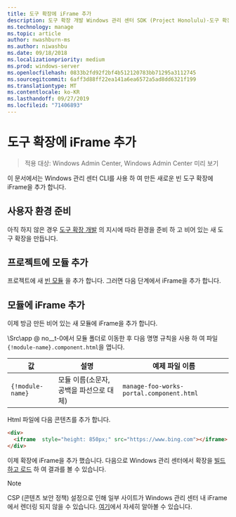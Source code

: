 ```yaml
---
title: 도구 확장에 iFrame 추가
description: 도구 확장 개발 Windows 관리 센터 SDK (Project Honolulu)-도구 확장에 iFrame 추가
ms.technology: manage
ms.topic: article
author: nwashburn-ms
ms.author: niwashbu
ms.date: 09/18/2018
ms.localizationpriority: medium
ms.prod: windows-server
ms.openlocfilehash: 0833b2fd92f2bf4b512120783bb71295a3112745
ms.sourcegitcommit: 6aff3d88ff22ea141a6ea6572a5ad8dd6321f199
ms.translationtype: MT
ms.contentlocale: ko-KR
ms.lasthandoff: 09/27/2019
ms.locfileid: "71406893"
---
```

# <a name="add-an-iframe-to-a-tool-extension"></a>도구 확장에 iFrame 추가

>적용 대상: Windows Admin Center, Windows Admin Center 미리 보기

이 문서에서는 Windows 관리 센터 CLI를 사용 하 여 만든 새로운 빈 도구 확장에 iFrame을 추가 합니다.

## <a name="prepare-your-environment"></a>사용자 환경 준비 ##

아직 하지 않은 경우 [도구 확장 개발](../develop-tool.md) 의 지시에 따라 환경을 준비 하 고 비어 있는 새 도구 확장을 만듭니다.

## <a name="add-a-module-to-your-project"></a>프로젝트에 모듈 추가 ##

프로젝트에 새 [빈 모듈](add-module.md) 을 추가 합니다. 그러면 다음 단계에서 iFrame을 추가 합니다.  

## <a name="add-an-iframe-to-your-module"></a>모듈에 iFrame 추가 ##

이제 방금 만든 비어 있는 새 모듈에 iFrame을 추가 합니다.

\Src\app @ no__t-0에서 모듈 폴더로 이동한 후 다음 명명 규칙을 사용 하 여 파일 ```{!module-name}.component.html```을 엽니다.

| 값 | 설명 | 예제 파일 이름 |
| ----- | ----------- | ------- |
| ```{!module-name}``` | 모듈 이름(소문자, 공백을 파선으로 대체) | ```manage-foo-works-portal.component.html``` |
    
Html 파일에 다음 콘텐츠를 추가 합니다.

``` html
<div>
  <iframe  style="height: 850px;" src="https://www.bing.com"></iframe>
</div>
```

이제 확장에 iFrame을 추가 했습니다.  다음으로 Windows 관리 센터에서 확장을 [빌드하고 로드](../develop-tool.md#build-and-side-load-your-extension) 하 여 결과를 볼 수 있습니다.

> [!Note]
> CSP (콘텐츠 보안 정책) 설정으로 인해 일부 사이트가 Windows 관리 센터 내 iFrame에서 렌더링 되지 않을 수 있습니다. [여기](https://content-security-policy.com/)에서 자세히 알아볼 수 있습니다. 
